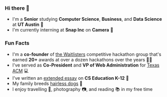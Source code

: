 ### Hi there 👋 ###

<!--
**rolsanmordua/rolsanmordua** is a ✨ _special_ ✨ repository because its `README.md` (this file) appears on your GitHub profile.-->

- I'm a **Senior** studying **Computer Science**, **Business**, and **Data Science** at **UT Austin** 🤘
- I'm currently interning at **Snap Inc** on **Camera** 📱

### Fun Facts ###
- I'm a **co-founder** of [the Waitlisters](www.waitlisters.org) competitive hackathon group that's earned **20+** awards at over a dozen hackathons over the years 👨‍💻
- I've served as **Co-President** and **VP of Web Administration** for [Texas ACM](www.texasacm.org) 💻
- I've written an [extended essay](https://www.cs.utexas.edu/~rsmoreno/EE_Final.pdf) on **CS Education K-12** 📝
- My family breeds [hairless dogs](http://morenoahts.com) 🐶
- I enjoy travelling 🛫, photography 📷, and reading 📚 in my free time
